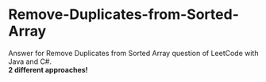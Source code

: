 # Remove-Duplicates-from-Sorted-Array
Answer for Remove Duplicates from Sorted Array question of LeetCode with Java and C#.
<br>
<strong>2 different approaches!</strong>
